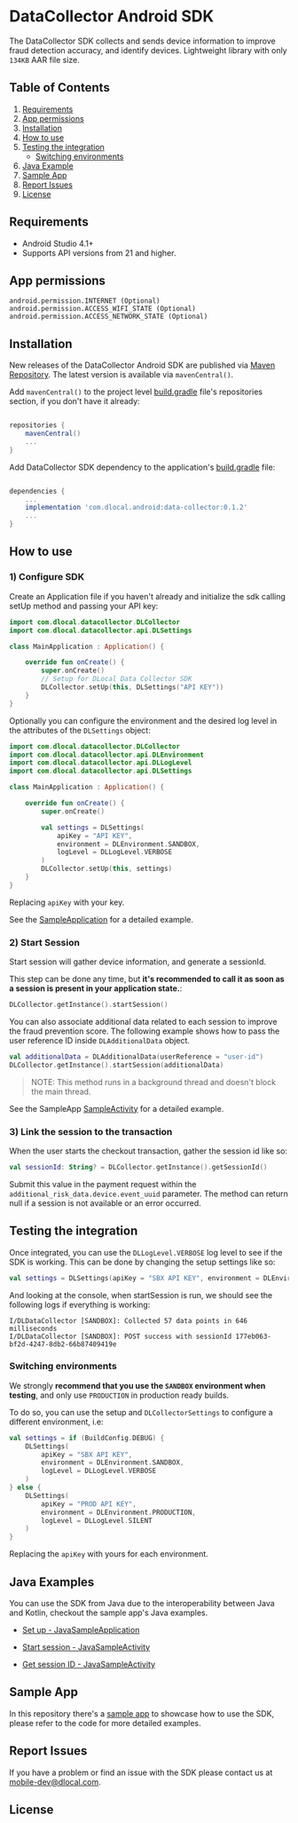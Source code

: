 # DataCollector Android SDK

The DataCollector SDK collects and sends device information to improve fraud detection accuracy, and
identify devices. Lightweight library with only `134KB` AAR file size.

## Table of Contents

1. [ Requirements ](#markdown-header-requirements)
1. [ App permissions ](#markdown-header-app-permissions)
3. [ Installation ](#markdown-header-installation)
4. [ How to use ](#markdown-header-how-to-use)
5. [ Testing the integration ](#markdown-header-testing-the-integration)
    - [ Switching environments ](#markdown-header-switching-environments)
7. [ Java Example ](#markdown-header-java-example)
8. [ Sample App ](#markdown-header-sample-app)
8. [ Report Issues ](#markdown-header-report-issues)
9. [ License ](#markdown-header-license)

## Requirements

- Android Studio 4.1+
- Supports API versions from 21 and higher.

## App permissions

```
android.permission.INTERNET (Optional)
android.permission.ACCESS_WIFI_STATE (Optional)
android.permission.ACCESS_NETWORK_STATE (Optional)
```

## Installation

New releases of the DataCollector Android SDK are published via [Maven Repository](https://mvnrepository.com/artifact/com.dlocal.android/data-collector).
The latest version is available via `mavenCentral()`.

Add `mavenCentral()` to the project level [build.gradle](https://bitbucket.org/dlocal-public/data-collector-sdk-android/src/master/build.gradle#lines-5) file's repositories section, if you don't have it already:
```groovy

repositories {
    mavenCentral()
    ...
}

```

Add DataCollector SDK dependency to the application's [build.gradle](https://bitbucket.org/dlocal-public/data-collector-sdk-android/src/master/app/build.gradle#lines-38) file:
```groovy

dependencies {
    ...
    implementation 'com.dlocal.android:data-collector:0.1.2'
    ...
}

```

## How to use

### 1) Configure SDK

Create an Application file if you haven't already and initialize the sdk calling setUp method and passing your API key:

```kotlin
import com.dlocal.datacollector.DLCollector
import com.dlocal.datacollector.api.DLSettings

class MainApplication : Application() {

    override fun onCreate() {
        super.onCreate()
        // Setup for DLocal Data Collector SDK
        DLCollector.setUp(this, DLSettings("API KEY"))
    }
}
```

Optionally you can configure the environment and the desired log level in the attributes of the `DLSettings` object:

```kotlin
import com.dlocal.datacollector.DLCollector
import com.dlocal.datacollector.api.DLEnvironment
import com.dlocal.datacollector.api.DLLogLevel
import com.dlocal.datacollector.api.DLSettings

class MainApplication : Application() {

    override fun onCreate() {
        super.onCreate()

        val settings = DLSettings(
            apiKey = "API KEY",
            environment = DLEnvironment.SANDBOX,
            logLevel = DLLogLevel.VERBOSE
        )
        DLCollector.setUp(this, settings)
    }
}
```
Replacing `apiKey` with your key.

See the [SampleApplication](https://bitbucket.org/dlocal-public/data-collector-sdk-android/src/master/app/src/main/java/com/dlocal/sampleapp/SampleApplication.kt) for a detailed example.

### 2) Start Session

Start session will gather device information, and generate a sessionId.

This step can be done any time, but **it's recommended to call it as soon as a session is present in your application state.**:

```kotlin
DLCollector.getInstance().startSession()
```

You can also associate additional data related to each session to improve the fraud prevention score. The following example shows how to pass the user reference ID inside `DLAdditionalData` object.

```kotlin
val additionalData = DLAdditionalData(userReference = "user-id")
DLCollector.getInstance().startSession(additionalData)
```

> NOTE: This method runs in a background thread and doesn't block the main thread.

See the SampleApp [SampleActivity](https://bitbucket.org/dlocal-public/data-collector-sdk-android/src/master/app/src/main/java/com/dlocal/sampleapp/SampleActivity.kt) for a detailed example.

### 3) Link the session to the transaction

When the user starts the checkout transaction, gather the session id like so:

```kotlin
val sessionId: String? = DLCollector.getInstance().getSessionId()
```

Submit this value in the payment request within the `additional_risk_data.device.event_uuid` parameter. The method can return null if a session is not available or an error occurred.

## Testing the integration

Once integrated, you can use the `DLLogLevel.VERBOSE` log level to see if the SDK is working. This can be done by changing the setup settings like so:

```kotlin
val settings = DLSettings(apiKey = "SBX API KEY", environment = DLEnvironment.SANDBOX, logLevel = DLLogLevel.VERBOSE)
```

And looking at the console, when startSession is run, we should see the following logs if everything is working:

```log
I/DLDataCollector [SANDBOX]: Collected 57 data points in 646 milliseconds
I/DLDataCollector [SANDBOX]: POST success with sessionId 177eb063-bf2d-4247-8db2-66b87409419e
```

### Switching environments

We strongly **recommend that you use the `SANDBOX` environment when testing**, and only use `PRODUCTION` in production ready builds.

To do so, you can use the setup and `DLCollectorSettings` to configure a different environment, i.e:

```kotlin
val settings = if (BuildConfig.DEBUG) {
    DLSettings(
        apiKey = "SBX API KEY",
        environment = DLEnvironment.SANDBOX,
        logLevel = DLLogLevel.VERBOSE
    )
} else {
    DLSettings(
        apiKey = "PROD API KEY",
        environment = DLEnvironment.PRODUCTION,
        logLevel = DLLogLevel.SILENT
    )
}
```

Replacing the `apiKey` with yours for each environment.

## Java Examples

You can use the SDK from Java due to the interoperability between Java and Kotlin, checkout the sample app's Java examples.

- [Set up - JavaSampleApplication](https://bitbucket.org/dlocal-public/data-collector-sdk-android/src/master/app/src/main/java/com/dlocal/sampleapp/JavaSampleApplication.java)

- [Start session - JavaSampleActivity](https://bitbucket.org/dlocal-public/data-collector-sdk-android/src/master/app/src/main/java/com/dlocal/sampleapp/JavaSampleActivity.java#lines-34)

- [Get session ID - JavaSampleActivity](https://bitbucket.org/dlocal-public/data-collector-sdk-android/src/master/app/src/main/java/com/dlocal/sampleapp/JavaSampleActivity.java#lines-39)

## Sample App

In this repository there's a [sample app](https://bitbucket.org/dlocal-public/data-collector-sdk-android/src/master/app/) to showcase how to use the SDK, please refer to the code for more detailed examples.

## Report Issues

If you have a problem or find an issue with the SDK please contact us at [mobile-dev@dlocal.com](mailto:mobile-dev@dlocal.com).

## License